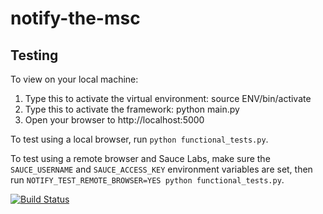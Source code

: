 notify-the-msc
==============

Testing
------
To view on your local machine:
1. Type this to activate the virtual environment:
        source ENV/bin/activate
2. Type this to activate the framework:
        python main.py
3. Open your browser to http://localhost:5000

To test using a local browser, run `python functional_tests.py`.

To test using a remote browser and Sauce Labs, make sure the `SAUCE_USERNAME` and `SAUCE_ACCESS_KEY` environment variables are set, then run `NOTIFY_TEST_REMOTE_BROWSER=YES python functional_tests.py`.

[![Build Status](https://travis-ci.org/codeforamerica/notify-the-msc.svg?branch=master)](https://travis-ci.org/codeforamerica/notify-the-msc)
